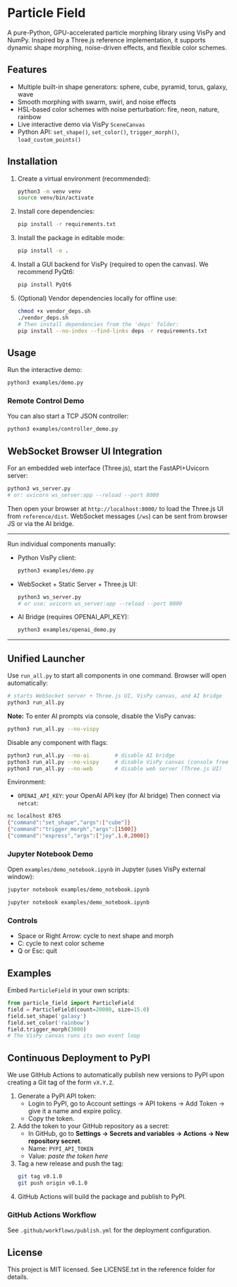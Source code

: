 # Particle Field

A pure-Python, GPU-accelerated particle morphing library using VisPy and NumPy. Inspired by a Three.js reference implementation, it supports dynamic shape morphing, noise-driven effects, and flexible color schemes.

## Features
- Multiple built-in shape generators: sphere, cube, pyramid, torus, galaxy, wave
- Smooth morphing with swarm, swirl, and noise effects
- HSL-based color schemes with noise perturbation: fire, neon, nature, rainbow
- Live interactive demo via VisPy `SceneCanvas`
- Python API: `set_shape()`, `set_color()`, `trigger_morph()`, `load_custom_points()`

## Installation
1. Create a virtual environment (recommended):
   ```bash
   python3 -m venv venv
   source venv/bin/activate
   ```
2. Install core dependencies:
   ```bash
   pip install -r requirements.txt
   ```
3. Install the package in editable mode:
   ```bash
   pip install -e .
   ```
4. Install a GUI backend for VisPy (required to open the canvas). We recommend PyQt6:
   ```bash
   pip install PyQt6
   ```
  5. (Optional) Vendor dependencies locally for offline use:
     ```bash
     chmod +x vendor_deps.sh
     ./vendor_deps.sh
     # Then install dependencies from the 'deps' folder:
     pip install --no-index --find-links deps -r requirements.txt
     ```

## Usage
Run the interactive demo:
```bash
python3 examples/demo.py
```

### Remote Control Demo
You can also start a TCP JSON controller:
```bash
python3 examples/controller_demo.py
```

## WebSocket Browser UI Integration
For an embedded web interface (Three.js), start the FastAPI+Uvicorn server:
```bash
python3 ws_server.py
# or: uvicorn ws_server:app --reload --port 8000
```
Then open your browser at `http://localhost:8000/` to load the Three.js UI from `reference/dist`.
WebSocket messages (`/ws`) can be sent from browser JS or via the AI bridge.

---
Run individual components manually:
  * Python VisPy client:
    ```bash
    python3 examples/demo.py
    ```
  * WebSocket + Static Server + Three.js UI:
    ```bash
    python3 ws_server.py
    # or use: uvicorn ws_server:app --reload --port 8000
    ```
  * AI Bridge (requires OPENAI_API_KEY):
    ```bash
    python3 examples/openai_demo.py
    ```
---

## Unified Launcher
Use `run_all.py` to start all components in one command. Browser will open automatically:
```bash
# starts WebSocket server + Three.js UI, VisPy canvas, and AI bridge
python3 run_all.py
```
**Note:** To enter AI prompts via console, disable the VisPy canvas:
```bash
python3 run_all.py --no-vispy
```
Disable any component with flags:
```bash
python3 run_all.py --no-ai        # disable AI bridge
python3 run_all.py --no-vispy     # disable VisPy canvas (console free for AI)
python3 run_all.py --no-web       # disable web server (Three.js UI)
```
Environment:
- `OPENAI_API_KEY`: your OpenAI API key (for AI bridge)
Then connect via `netcat`:
```bash
nc localhost 8765
{"command":"set_shape","args":["cube"]}
{"command":"trigger_morph","args":[1500]}
{"command":"express","args":["joy",1.0,2000]}
```

### Jupyter Notebook Demo
Open `examples/demo_notebook.ipynb` in Jupyter (uses VisPy external window):
```bash
jupyter notebook examples/demo_notebook.ipynb
```

```bash
jupyter notebook examples/demo_notebook.ipynb
```

### Controls
- Space or Right Arrow: cycle to next shape and morph
- C: cycle to next color scheme
- Q or Esc: quit

## Examples
Embed `ParticleField` in your own scripts:
```python
from particle_field import ParticleField
field = ParticleField(count=20000, size=15.0)
field.set_shape('galaxy')
field.set_color('rainbow')
field.trigger_morph(3000)
# The VisPy canvas runs its own event loop
```

## Continuous Deployment to PyPI

We use GitHub Actions to automatically publish new versions to PyPI upon creating a Git tag of the form `vX.Y.Z`.

1. Generate a PyPI API token:
   - Login to PyPI, go to Account settings → API tokens → Add Token → give it a name and expire policy.
   - Copy the token.
2. Add the token to your GitHub repository as a secret:
   - In GitHub, go to **Settings → Secrets and variables → Actions → New repository secret**.
   - Name: `PYPI_API_TOKEN`
   - Value: *paste the token here*
3. Tag a new release and push the tag:
   ```bash
   git tag v0.1.0
   git push origin v0.1.0
   ```
4. GitHub Actions will build the package and publish to PyPI.

### GitHub Actions Workflow
See `.github/workflows/publish.yml` for the deployment configuration.

## License
This project is MIT licensed. See LICENSE.txt in the reference folder for details.